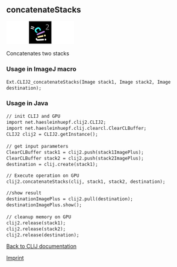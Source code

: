 ## concatenateStacks
<img src="images/mini_empty_logo.png"/><img src="images/mini_clij2_logo.png"/><img src="images/mini_empty_logo.png"/>

Concatenates two stacks

### Usage in ImageJ macro
```
Ext.CLIJ2_concatenateStacks(Image stack1, Image stack2, Image destination);
```


### Usage in Java
```
// init CLIJ and GPU
import net.haesleinhuepf.clij2.CLIJ2;
import net.haesleinhuepf.clij.clearcl.ClearCLBuffer;
CLIJ2 clij2 = CLIJ2.getInstance();

// get input parameters
ClearCLBuffer stack1 = clij2.push(stack1ImagePlus);
ClearCLBuffer stack2 = clij2.push(stack2ImagePlus);
destination = clij.create(stack1);
```

```
// Execute operation on GPU
clij2.concatenateStacks(clij, stack1, stack2, destination);
```

```
//show result
destinationImagePlus = clij2.pull(destination);
destinationImagePlus.show();

// cleanup memory on GPU
clij2.release(stack1);
clij2.release(stack2);
clij2.release(destination);
```


[Back to CLIJ documentation](https://clij.github.io/)

[Imprint](https://clij.github.io/imprint)
